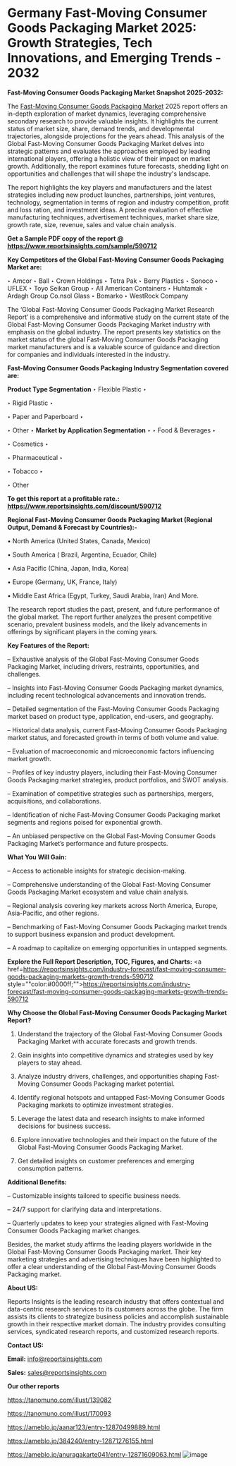 # Germany Fast-Moving Consumer Goods Packaging Market 2025: Growth Strategies, Tech Innovations, and Emerging Trends - 2032

<strong>Fast-Moving Consumer Goods Packaging Market Snapshot 2025-2032:</strong>

The <a href=https://www.reportsinsights.com/sample/590712>Fast-Moving Consumer Goods Packaging Market</a> 2025 report offers an in-depth exploration of market dynamics, leveraging comprehensive secondary research to provide valuable insights. It highlights the current status of market size, share, demand trends, and developmental trajectories, alongside projections for the years ahead. This analysis of the Global Fast-Moving Consumer Goods Packaging Market delves into strategic patterns and evaluates the approaches employed by leading international players, offering a holistic view of their impact on market growth. Additionally, the report examines future forecasts, shedding light on opportunities and challenges that will shape the industry's landscape.

The report highlights the key players and manufacturers and the latest strategies including new product launches, partnerships, joint ventures, technology, segmentation in terms of region and industry competition, profit and loss ration, and investment ideas. A precise evaluation of effective manufacturing techniques, advertisement techniques, market share size, growth rate, size, revenue, sales and value chain analysis.

<strong>Get a Sample PDF copy of the report @ <a href=https://www.reportsinsights.com/sample/590712 style=color:#0000ff;>https://www.reportsinsights.com/sample/590712</a></strong>

<strong>Key Competitors of the Global Fast-Moving Consumer Goods Packaging Market are:</strong>

‣ Amcor
‣ Ball
‣ Crown Holdings
‣ Tetra Pak
‣ Berry Plastics
‣ Sonoco
‣ UFLEX
‣ Toyo Seikan Group
‣ All American Containers
‣ Huhtamak
‣ Ardagh Group Co.nsol Glass
‣ Bomarko
‣ WestRock Company

The ‘Global Fast-Moving Consumer Goods Packaging Market Research Report’ is a comprehensive and informative study on the current state of the Global Fast-Moving Consumer Goods Packaging Market industry with emphasis on the global industry. The report presents key statistics on the market status of the global Fast-Moving Consumer Goods Packaging market manufacturers and is a valuable source of guidance and direction for companies and individuals interested in the industry.

<strong>Fast-Moving Consumer Goods Packaging Industry Segmentation covered are:</strong>

<strong>Product Type Segmentation</strong>
‣
Flexible Plastic
‣ 

‣ Rigid Plastic
‣ 

‣ Paper and Paperboard
‣ 

‣ Other
‣ 
<strong>Market by Application Segmentation</strong>
‣
‣  Food & Beverages
‣ 

‣ Cosmetics
‣ 

‣ Pharmaceutical
‣ 

‣ Tobacco
‣ 

‣ Other

<strong>To get this report at a profitable rate.: <a href=https://www.reportsinsights.com/discount/590712 style=color:#0000ff;>https://www.reportsinsights.com/discount/590712</a></strong>

<strong>Regional Fast-Moving Consumer Goods Packaging Market (Regional Output, Demand &amp; Forecast by Countries):-</strong>

• North America (United States, Canada, Mexico)

• South America ( Brazil, Argentina, Ecuador, Chile)

• Asia Pacific (China, Japan, India, Korea)

• Europe (Germany, UK, France, Italy)

• Middle East Africa (Egypt, Turkey, Saudi Arabia, Iran) And More.

The research report studies the past, present, and future performance of the global market. The report further analyzes the present competitive scenario, prevalent business models, and the likely advancements in offerings by significant players in the coming years.

<strong>Key Features of the Report:</strong>

– Exhaustive analysis of the Global Fast-Moving Consumer Goods Packaging Market, including drivers, restraints, opportunities, and challenges.

– Insights into Fast-Moving Consumer Goods Packaging market dynamics, including recent technological advancements and innovation trends.

– Detailed segmentation of the Fast-Moving Consumer Goods Packaging market based on product type, application, end-users, and geography.

– Historical data analysis, current Fast-Moving Consumer Goods Packaging market status, and forecasted growth in terms of both volume and value.

– Evaluation of macroeconomic and microeconomic factors influencing market growth.

– Profiles of key industry players, including their Fast-Moving Consumer Goods Packaging market strategies, product portfolios, and SWOT analysis.

– Examination of competitive strategies such as partnerships, mergers, acquisitions, and collaborations.

– Identification of niche Fast-Moving Consumer Goods Packaging market segments and regions poised for exponential growth.

– An unbiased perspective on the Global Fast-Moving Consumer Goods Packaging Market’s performance and future prospects.

<strong>What You Will Gain:</strong>

– Access to actionable insights for strategic decision-making.

– Comprehensive understanding of the Global Fast-Moving Consumer Goods Packaging Market ecosystem and value chain analysis.

– Regional analysis covering key markets across North America, Europe, Asia-Pacific, and other regions.

– Benchmarking of Fast-Moving Consumer Goods Packaging market trends to support business expansion and product development.

– A roadmap to capitalize on emerging opportunities in untapped segments.

<strong>Explore the Full Report Description, TOC, Figures, and Charts:</strong>
<a href=https://reportsinsights.com/industry-forecast/fast-moving-consumer-goods-packaging-markets-growth-trends-590712 style=""color:#0000ff;"">https://reportsinsights.com/industry-forecast/fast-moving-consumer-goods-packaging-markets-growth-trends-590712</a>

<strong>Why Choose the Global Fast-Moving Consumer Goods Packaging Market Report?</strong>

1. Understand the trajectory of the Global Fast-Moving Consumer Goods Packaging Market with accurate forecasts and growth trends.

2. Gain insights into competitive dynamics and strategies used by key players to stay ahead.

3. Analyze industry drivers, challenges, and opportunities shaping Fast-Moving Consumer Goods Packaging market potential.

4. Identify regional hotspots and untapped Fast-Moving Consumer Goods Packaging markets to optimize investment strategies.

5. Leverage the latest data and research insights to make informed decisions for business success.

6. Explore innovative technologies and their impact on the future of the Global Fast-Moving Consumer Goods Packaging Market.

7. Get detailed insights on customer preferences and emerging consumption patterns.

<strong>Additional Benefits:</strong>

– Customizable insights tailored to specific business needs.

– 24/7 support for clarifying data and interpretations.

– Quarterly updates to keep your strategies aligned with Fast-Moving Consumer Goods Packaging market changes.

Besides, the market study affirms the leading players worldwide in the Global Fast-Moving Consumer Goods Packaging market. Their key marketing strategies and advertising techniques have been highlighted to offer a clear understanding of the Global Fast-Moving Consumer Goods Packaging market.

<strong><strong>About US</strong>:</strong>

Reports Insights is the leading research industry that offers contextual and data-centric research services to its customers across the globe. The firm assists its clients to strategize business policies and accomplish sustainable growth in their respective market domain. The industry provides consulting services, syndicated research reports, and customized research reports.

<strong>Contact US:</strong>

<p class=><b>Email:</b> <a href=mailto:info@reportsinsights.com>info@reportsinsights.com</a></p>
<p class=><b>Sales:</b> <a href=mailto:sales@reportsinsights.com>sales@reportsinsights.com</a></p>

<strong>Our other reports</strong>

<a href=https://tanomuno.com/illust/139082>https://tanomuno.com/illust/139082</a>

<a href=https://tanomuno.com/illust/170093>https://tanomuno.com/illust/170093</a>

<a href=https://ameblo.jp/aanar123/entry-12870499889.html>https://ameblo.jp/aanar123/entry-12870499889.html</a>

<a href=https://ameblo.jp/384240/entry-12871276155.html>https://ameblo.jp/384240/entry-12871276155.html</a>

<a href=https://ameblo.jp/anuragakarte041/entry-12871609063.html>https://ameblo.jp/anuragakarte041/entry-12871609063.html</a>
![image](https://github.com/user-attachments/assets/0b8dd9b9-ffcd-409a-a6e3-41cf84de8794)
